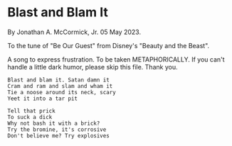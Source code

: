 # Blast and Blam It

By Jonathan A. McCormick, Jr. 05 May 2023.

To the tune of "Be Our Guest" from Disney's "Beauty and the Beast".

A song to express frustration. To be taken METAPHORICALLY. If you can't handle a little dark humor, please skip this file. Thank you. 

```
Blast and blam it. Satan damn it
Cram and ram and slam and wham it
Tie a noose around its neck, scary
Yeet it into a tar pit

Tell that prick
To suck a dick
Why not bash it with a brick?
Try the bromine, it's corrosive
Don't believe me? Try explosives

```
